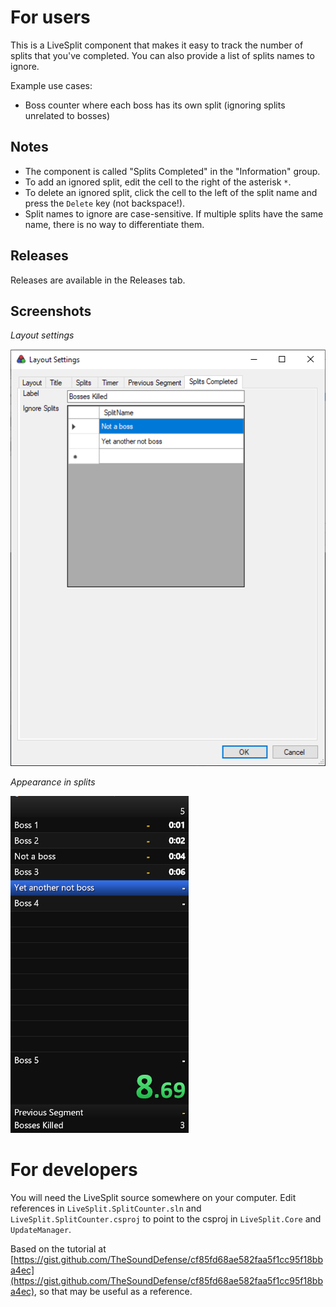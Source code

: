 # For users

This is a LiveSplit component that makes it easy to track the number of splits that you've completed. You can also provide a list of splits names to ignore.

Example use cases:
- Boss counter where each boss has its own split (ignoring splits unrelated to bosses)

## Notes

* The component is called "Splits Completed" in the "Information" group.
* To add an ignored split, edit the cell to the right of the asterisk `*`.
* To delete an ignored split, click the cell to the left of the split name and press the `Delete` key (not backspace!).
* Split names to ignore are case-sensitive. If multiple splits have the same name, there is no way to differentiate them.

## Releases

Releases are available in the Releases tab.

## Screenshots

_Layout settings_

![](images/settings.png)

_Appearance in splits_

![](images/splits.png)

# For developers

You will need the LiveSplit source somewhere on your computer. Edit references in `LiveSplit.SplitCounter.sln` and `LiveSplit.SplitCounter.csproj` to point to the csproj in `LiveSplit.Core` and `UpdateManager`.

Based on the tutorial at [https://gist.github.com/TheSoundDefense/cf85fd68ae582faa5f1cc95f18bba4ec](https://gist.github.com/TheSoundDefense/cf85fd68ae582faa5f1cc95f18bba4ec), so that may be useful as a reference.
